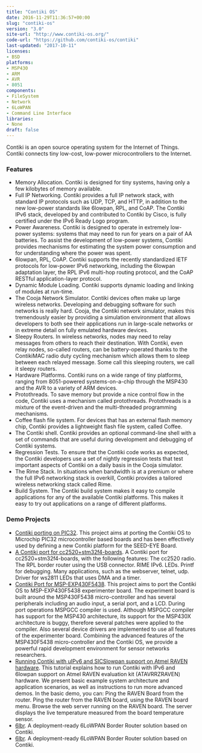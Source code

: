 ```yaml
---
title: "Contiki OS"
date: 2016-11-29T11:36:57+00:00
slug: "contiki-os"
version: "3.0"
site-url: "http://www.contiki-os.org/"
code-url: "https://github.com/contiki-os/contiki"
last-updated: "2017-10-11"
licenses: 
- BSD
platforms:
- MSP430
- ARM
- AVR
- 8051
components:
- FileSystem
- Network
- 6LoWPAN
- Command Line Interface
libraries:
- None
draft: false
---
```

Contiki is an open source operating system for the Internet of Things. Contiki connects tiny low-cost, low-power microcontrollers to the Internet.

<!--more-->

### Features
- Memory Allocation. Contiki is designed for tiny systems, having only a few kilobytes of memory available.
- Full IP Networking. Contiki provides a full IP network stack, with standard IP protocols such as UDP, TCP, and HTTP, in addition to the new low-power standards like 6lowpan, RPL, and CoAP. The Contiki IPv6 stack, developed by and contributed to Contiki by Cisco, is fully certified under the IPv6 Ready Logo program.
- Power Awareness. Contiki is designed to operate in extremely low-power systems: systems that may need to run for years on a pair of AA batteries. To assist the development of low-power systems, Contiki provides mechanisms for estimating the system power consumption and for understanding where the power was spent.
- 6lowpan, RPL, CoAP. Contiki supports the recently standardized IETF protocols for low-power IPv6 networking, including the 6lowpan adaptation layer, the RPL IPv6 multi-hop routing protocol, and the CoAP RESTful application-layer protocol.
- Dynamic Module Loading. Contiki supports dynamic loading and linking of modules at run-time.
- The Cooja Network Simulator. Contiki devices often make up large wireless networks. Developing and debugging software for such networks is really hard. Cooja, the Contiki network simulator, makes this tremendously easier by providing a simulation environment that allows developers to both see their applications run in large-scale networks or in extreme detail on fully emulated hardware devices.
- Sleepy Routers. In wireless networks, nodes may need to relay messages from others to reach their destination. With Contiki, even relay nodes, so-called routers, can be battery-operated thanks to the ContikiMAC radio duty cycling mechanism which allows them to sleep between each relayed message. Some call this sleeping routers, we call it sleepy routers.
- Hardware Platforms. Contiki runs on a wide range of tiny platforms, ranging from 8051-powered systems-on-a-chip through the MSP430 and the AVR to a variety of ARM devices.
- Protothreads. To save memory but provide a nice control flow in the code, Contiki uses a mechanism called protothreads. Protothreads is a mixture of the event-driven and the multi-threaded programming mechanisms.
- Coffee flash file system. For devices that has an external flash memory chip, Contiki provides a lightweight flash file system, called Coffee.
- The Contiki shell. Contiki provides an optional command-line shell with a set of commands that are useful during development and debugging of Contiki systems.
- Regression Tests. To ensure that the Contiki code works as expected, the Contiki developers use a set of nightly regression tests that test important aspects of Contiki on a daily basis in the Cooja simulator.
- The Rime Stack. In situations when bandwidth is at a premium or where the full IPv6 networking stack is overkill, Contiki provides a tailored wireless networking stack called Rime.
- Build System. The Contiki build system makes it easy to compile applications for any of the available Contiki platforms. This makes it easy to try out applications on a range of different platforms.


### Demo Projects
- [Contiki porting on PIC32](http://rtn.sssup.it/index.php/software/contiki). This project aims at porting the Contiki OS to Microchip PIC32 microcontroller based boards and has been effectively used by defining a new Contiki platform for the SEED-EYE Board.
- [A Contiki port for cc2520+stm32f4-boards](http://vedder.se/2013/10/a-contiki-port-for-my-custom-cc2520stm32f4-boards/). A Contiki port for cc2520+stm32f4-boards, with the following features: The cc2520 radio. The RPL border router using the USB connector. RIME IPv6. LEDs. Printf for debugging. Many applications, such as the webserver, telnet, udp. Driver for ws2811 LEDs that uses DMA and a timer.
- [Contiki Port for MSP-EXP430F5438](http://www.yildiz.edu.tr/~cihan/contiki.php). This project aims to port the Contiki OS to MSP-EXP430F5438 experimenter board. The experiment board is built around the MSP430F5438 micro-controller and has several peripherals including an audio input, a serial port, and a LCD. During port operations MSPGCC compiler is used. Although MSPGCC compiler has support for the MSP430 architecture, its support for the MSP430X architecture is buggy, therefore several patches were applied to the compiler. Also several device drivers are implemented to use all features of the experimenter board. Combining the advanced features of the MSP430F5438 micro-controller and the Contiki OS, we provide a powerful rapid development environment for sensor networks researchers.
- [Running Contiki with uIPv6 and SICSlowpan support on Atmel RAVEN hardware](http://dak664.github.io/contiki-doxygen/a01682.html). This tutorial explains how to run Contiki with IPv6 and 6lowpan support on Atmel RAVEN evaluation kit (ATAVRRZRAVEN) hardware. We present basic example system architecture and application scenarios, as well as instructions to run more advanced demos. In the basic demo, you can: Ping the RAVEN Board from the router. Ping the router from the RAVEN board, using the RAVEN board menu. Browse the web server running on the RAVEN board. The server displays the live temperature measured from the board temperature sensor.
- [6lbr](http://cetic.github.io/6lbr/#). A deployment-ready 6LoWPAN Border Router solution based on Contiki.
- [6lbr](http://cetic.github.io/6lbr/). A deployment-ready 6LoWPAN Border Router solution based on Contiki.
